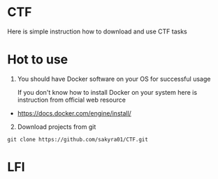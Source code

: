 # CTF
Here is simple instruction how to download and use CTF tasks 

# Hot to use 

1. You should have Docker software on your OS for successful usage

   If you don't know how to install Docker on your system here is instruction from official web resource

* https://docs.docker.com/engine/install/

2. Download projects from git 

```console
git clone https://github.com/sakyra01/CTF.git

```
# LFI
